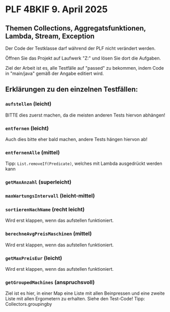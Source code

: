 # PLF 4BKIF 9. April 2025

## Themen Collections, Aggregatsfunktionen, Lambda, Stream, Exception

Der Code der Testklasse darf während der PLF nicht verändert werden.

Öffnen Sie das Projekt auf Laufwerk "Z:" und lösen Sie dort die Aufgaben.

Ziel der Arbeit ist es, alle Testfälle auf "passed" zu bekommen, indem Code in "main/java"
gemäß der Angabe editiert wird.

## Erklärungen zu den einzelnen Testfällen:

### `aufstellen` (leicht)

BITTE dies zuerst machen, da die meisten anderen Tests hiervon abhängen!

### `entfernen` (leicht)

Auch dies bitte eher bald machen, andere Tests hängen hiervon ab!

### `entfernenAlle` (mittel)

Tipp: `List.removeIf(Predicate)`, welches mit Lambda ausgedrückt werden kann 

### `getMaxAnzahl` (superleicht)

### `maxWartungsIntervall` (leicht-mittel)

### `sortierenNachName` (recht leicht)

Wird erst klappen, wenn das aufstellen funktioniert.
 
### `berechneAvgPreisMaschinen` (mittel)

Wird erst klappen, wenn das aufstellen funktioniert.

### `getMaxPreisEur` (leicht)

Wird erst klappen, wenn das aufstellen funktioniert.

### `getGroupedMachines` (anspruchsvoll)

Ziel ist es hier, in einer Map eine Liste mit allen Beinpressen und eine zweite Liste mit allen Ergometern zu erhalten.
Siehe den Test-Code! Tipp: Collectors.groupingby

